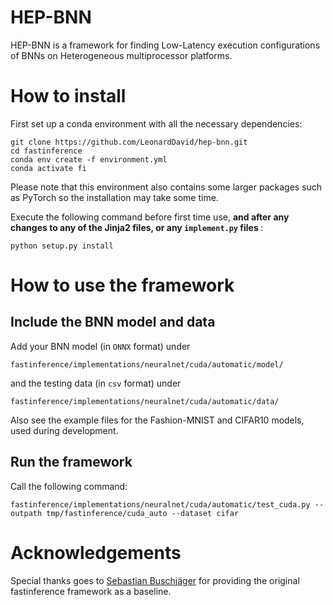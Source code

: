 <h1> HEP-BNN </h1>

HEP-BNN is a framework for finding Low-Latency execution configurations of BNNs on Heterogeneous multiprocessor platforms.

# How to install

First set up a conda environment with all the necessary dependencies:

    git clone https://github.com/LeonardDavid/hep-bnn.git
    cd fastinference
    conda env create -f environment.yml
    conda activate fi

Please note that this environment also contains some larger packages such as PyTorch so the installation may take some time. 

Execute the following command before first time use, <b> and after any changes to any of the Jinja2 files, or any ```implement.py``` files </b>:

    python setup.py install

# How to use the framework

## Include the BNN model and data

Add your BNN model (in ```ONNX``` format) under 

    fastinference/implementations/neuralnet/cuda/automatic/model/
    
and the testing data (in ```csv``` format) under

    fastinference/implementations/neuralnet/cuda/automatic/data/
    
Also see the example files for the Fashion-MNIST and CIFAR10 models, used during development.

## Run the framework

Call the following command:

    fastinference/implementations/neuralnet/cuda/automatic/test_cuda.py --outpath tmp/fastinference/cuda_auto --dataset cifar
    
   
# Acknowledgements

Special thanks goes to [Sebastian Buschjäger](sebastian.buschjaeger@tu-dortmund.de/) for providing the original fastinference framework as a baseline.
